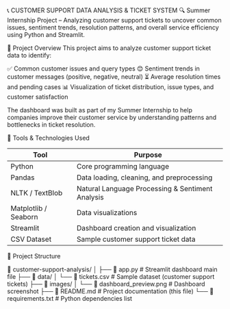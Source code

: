 📞 CUSTOMER SUPPORT DATA ANALYSIS & TICKET SYSTEM
🔍 Summer Internship Project – Analyzing customer support tickets to uncover common issues, sentiment trends, resolution patterns, and overall service efficiency using Python and Streamlit.

📌 Project Overview
This project aims to analyze customer support ticket data to identify:

✅ Common customer issues and query types
😊 Sentiment trends in customer messages (positive, negative, neutral)
⏳ Average resolution times and pending cases
📊 Visualization of ticket distribution, issue types, and customer satisfaction

The dashboard was built as part of my Summer Internship to help companies improve their customer service by understanding patterns and bottlenecks in ticket resolution.

🧰 Tools & Technologies Used

| Tool                 | Purpose                                          |
| -------------------- | ------------------------------------------------ |
| Python               | Core programming language                        |
| Pandas               | Data loading, cleaning, and preprocessing        |
| NLTK / TextBlob      | Natural Language Processing & Sentiment Analysis |
| Matplotlib / Seaborn | Data visualizations                              |
| Streamlit            | Dashboard creation and visualization             |
| CSV Dataset          | Sample customer support ticket data              |

📂 Project Structure

📁 customer-support-analysis/
│
├── 📄 app.py                      # Streamlit dashboard main file
├── 📁 data/
│   └── 📄 tickets.csv             # Sample dataset (customer support tickets)
├── 📁 images/
│   └── 📄 dashboard\_preview\.png  # Dashboard screenshot
├── 📄 README.md                  # Project documentation (this file)
└── 📄 requirements.txt           # Python dependencies list

